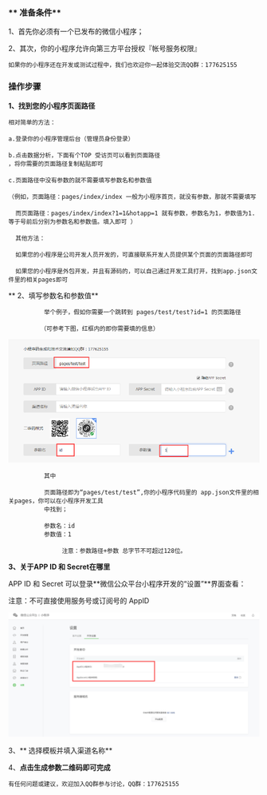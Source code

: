 ### ** 准备条件**

1、首先你必须有一个已发布的微信小程序；

2、其次，你的小程序允许向第三方平台授权『帐号服务权限』

```
如果你的小程序还在开发或测试过程中，我们也欢迎你一起体验交流QQ群：177625155
```

### 操作步骤

**1、找到您的小程序页面路径**

```
相对简单的方法：

a.登录你的小程序管理后台（管理员身份登录）

b.点击数据分析，下面有个TOP 受访页可以看到页面路径
，将你需要的页面路径复制粘贴即可

c.页面路径中没有参数的就不需要填写参数名和参数值

（例如，页面路径：pages/index/index 一般为小程序首页，就没有参数，那就不需要填写

  而页面路径：pages/index/index?1=1&hotapp=1 就有参数，参数名为1，参数值为1.等于号前后分别为参数名和参数值。填入即可 ）

  其他方法：

  如果您的小程序是公司开发人员开发的，可直接联系开发人员提供某个页面的页面路径即可

  如果您的小程序是外包开发，并且有源码的，可以自己通过开发工具打开，找到app.json文件里的相关pages即可
```

**   2、填写参数名和参数值**

```
          举个例子，假如你需要一个跳转到 pages/test/test?id=1 的页面路径

         （可参考下图，红框内的即你需要填的信息）
```

[![](/assets/QQ截图20171228175904.png)](https://blogcdnimg.clewm.net/2017/06/mina-param-2.png)

```
          其中

          页面路径即为“pages/test/test”,你的小程序代码里的 app.json文件里的相关pages，你可以在小程序开发工具
          中找到；

          参数名：id
          参数值：1

               注意：参数路径+参数 总字节不可超过128位。
```

**3、关于APP ID 和 Secret在哪里**

APP ID 和 Secret 可以登录**微信公众平台小程序开发的“设置”**界面查看：

注意：不可直接使用服务号或订阅号的 AppID

![](/assets/QQ截图20171228174848.png)

3、** 选择模板并填入渠道名称**

4、**点击生成参数二维码即可完成**

```
有任何问题或建议，欢迎加入QQ群参与讨论，QQ群：177625155
```




